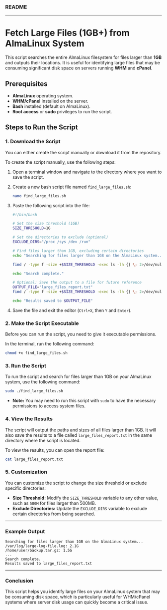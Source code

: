 
### README

---

# Fetch Large Files (1GB+) from AlmaLinux System

This script searches the entire AlmaLinux filesystem for files larger than **1GB** and outputs their locations. It is useful for identifying large files that may be consuming significant disk space on servers running **WHM** and **cPanel**.

## Prerequisites

- **AlmaLinux** operating system.
- **WHM/cPanel** installed on the server.
- **Bash** installed (default on AlmaLinux).
- **Root access** or **sudo** privileges to run the script.

## Steps to Run the Script

### 1. Download the Script

You can either create the script manually or download it from the repository.

To create the script manually, use the following steps:

1. Open a terminal window and navigate to the directory where you want to save the script.
2. Create a new bash script file named `find_large_files.sh`:
   ```bash
   nano find_large_files.sh
   ```

3. Paste the following script into the file:
   ```bash
   #!/bin/bash

   # Set the size threshold (1GB)
   SIZE_THRESHOLD=1G

   # Set the directories to exclude (optional)
   EXCLUDE_DIRS="/proc /sys /dev /run"

   # Find files larger than 1GB, excluding certain directories
   echo "Searching for files larger than 1GB on the AlmaLinux system..."

   find / -type f -size +$SIZE_THRESHOLD -exec ls -lh {} \; 2>/dev/null | awk '{ print $NF ": " $5 }'

   echo "Search complete."

   # Optional: Save the output to a file for future reference
   OUTPUT_FILE="large_files_report.txt"
   find / -type f -size +$SIZE_THRESHOLD -exec ls -lh {} \; 2>/dev/null | awk '{ print $NF ": " $5 }' > "$OUTPUT_FILE"

   echo "Results saved to $OUTPUT_FILE"
   ```

4. Save the file and exit the editor (`Ctrl+X`, then `Y` and `Enter`).

### 2. Make the Script Executable

Before you can run the script, you need to give it executable permissions.

In the terminal, run the following command:

```bash
chmod +x find_large_files.sh
```

### 3. Run the Script

To run the script and search for files larger than 1GB on your AlmaLinux system, use the following command:

```bash
sudo ./find_large_files.sh
```

- **Note:** You may need to run this script with `sudo` to have the necessary permissions to access system files.

### 4. View the Results

The script will output the paths and sizes of all files larger than 1GB. It will also save the results to a file called `large_files_report.txt` in the same directory where the script is located.

To view the results, you can open the report file:

```bash
cat large_files_report.txt
```

### 5. Customization

You can customize the script to change the size threshold or exclude specific directories:
- **Size Threshold:** Modify the `SIZE_THRESHOLD` variable to any other value, such as `500M` for files larger than 500MB.
- **Exclude Directories:** Update the `EXCLUDE_DIRS` variable to exclude certain directories from being searched.

---

### Example Output

```
Searching for files larger than 1GB on the AlmaLinux system...
/var/log/large-log-file.log: 2.1G
/home/user/backup.tar.gz: 1.5G
...
Search complete.
Results saved to large_files_report.txt
```

---

### Conclusion

This script helps you identify large files on your AlmaLinux system that may be consuming disk space, which is particularly useful for WHM/cPanel systems where server disk usage can quickly become a critical issue.
